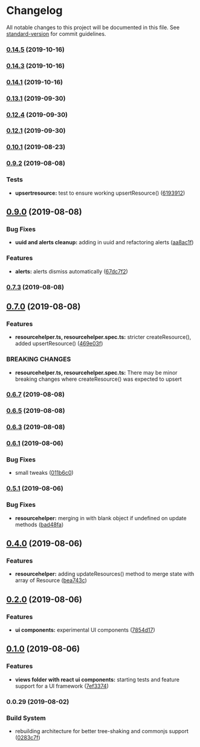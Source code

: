 # Changelog

All notable changes to this project will be documented in this file. See [standard-version](https://github.com/conventional-changelog/standard-version) for commit guidelines.

### [0.14.5](https://github.com/Unicorn/horseshoes/compare/v0.14.1...v0.14.5) (2019-10-16)

### [0.14.3](https://github.com/Unicorn/horseshoes/compare/v0.14.1...v0.14.3) (2019-10-16)

### [0.14.1](https://github.com/Unicorn/horseshoes/compare/v0.13.1...v0.14.1) (2019-10-16)

### [0.13.1](https://github.com/Unicorn/horseshoes/compare/v0.12.4...v0.13.1) (2019-09-30)

### [0.12.4](https://github.com/Unicorn/horseshoes/compare/v0.12.1...v0.12.4) (2019-09-30)

### [0.12.1](https://github.com/Unicorn/horseshoes/compare/v0.10.1...v0.12.1) (2019-09-30)

### [0.10.1](https://github.com/Unicorn/horseshoes/compare/v0.9.2...v0.10.1) (2019-08-23)



### [0.9.2](https://github.com/Unicorn/horseshoes/compare/v0.9.0...v0.9.2) (2019-08-08)


### Tests

* **upsertresource:** test to ensure working upsertResource() ([6193912](https://github.com/Unicorn/horseshoes/commit/6193912))



## [0.9.0](https://github.com/Unicorn/horseshoes/compare/v0.7.2...v0.9.0) (2019-08-08)


### Bug Fixes

* **uuid and alerts cleanup:** adding in uuid and refactoring alerts ([aa8ac1f](https://github.com/Unicorn/horseshoes/commit/aa8ac1f))


### Features

* **alerts:** alerts dismiss automatically ([67dc7f2](https://github.com/Unicorn/horseshoes/commit/67dc7f2))



### [0.7.3](https://github.com/Unicorn/horseshoes/compare/v0.7.0...v0.7.3) (2019-08-08)



## [0.7.0](https://github.com/Unicorn/horseshoes/compare/v0.6.6...v0.7.0) (2019-08-08)


### Features

* **resourcehelper.ts, resourcehelper.spec.ts:** stricter createResource(), added upsertResource() ([469e03f](https://github.com/Unicorn/horseshoes/commit/469e03f))


### BREAKING CHANGES

* **resourcehelper.ts, resourcehelper.spec.ts:** There may be minor breaking changes where createResource() was expected to upsert



### [0.6.7](https://github.com/Unicorn/horseshoes/compare/v0.6.4...v0.6.7) (2019-08-08)



### [0.6.5](https://github.com/Unicorn/horseshoes/compare/v0.6.3...v0.6.5) (2019-08-08)



### [0.6.3](https://github.com/Unicorn/horseshoes/compare/v0.6.1...v0.6.3) (2019-08-08)



### [0.6.1](https://github.com/Unicorn/horseshoes/compare/v0.5.1...v0.6.1) (2019-08-06)


### Bug Fixes

* small tweaks ([011b6c0](https://github.com/Unicorn/horseshoes/commit/011b6c0))



### [0.5.1](https://github.com/Unicorn/horseshoes/compare/v0.4.0...v0.5.1) (2019-08-06)


### Bug Fixes

* **resourcehelper:** merging in with blank object if undefined on update methods ([bad48fa](https://github.com/Unicorn/horseshoes/commit/bad48fa))



## [0.4.0](https://github.com/Unicorn/horseshoes/compare/v0.2.0...v0.4.0) (2019-08-06)


### Features

* **resourcehelper:** adding updateResources() method to merge state with array of Resource ([bea743c](https://github.com/Unicorn/horseshoes/commit/bea743c))



## [0.2.0](https://github.com/Unicorn/horseshoes/compare/v0.1.0...v0.2.0) (2019-08-06)


### Features

* **ui components:** experimental UI components ([7854d17](https://github.com/Unicorn/horseshoes/commit/7854d17))



## [0.1.0](https://github.com/Unicorn/horseshoes/compare/v0.0.29...v0.1.0) (2019-08-06)


### Features

* **views folder with react ui components:** starting tests and feature support for a UI framework ([7ef3374](https://github.com/Unicorn/horseshoes/commit/7ef3374))



### 0.0.29 (2019-08-02)


### Build System

* rebuilding architecture for better tree-shaking and commonjs support ([0283c7f](https://github.com/Unicorn/horseshoes/commit/0283c7f))
